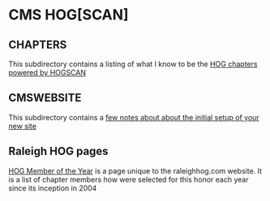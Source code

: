 # CMS HOG[SCAN]

## CHAPTERS 
This subdirectory contains a listing of what I know to be the [HOG chapters powered by HOGSCAN](https://sjroma.github.io/cmshogscan/chapters/) 

## CMSWEBSITE
This subdirectory contains a [few notes about about the initial setup of your new site](https://sjroma.github.io/cmshogscan/cmswebsite/)

## Raleigh HOG pages
[HOG Member of the Year](https://sjroma.github.io/cmshogscan/pagesralhog/hmoy) is a page unique to the raleighhog.com website. It is a list of chapter members how were selected for this honor each year since its inception in 2004 
